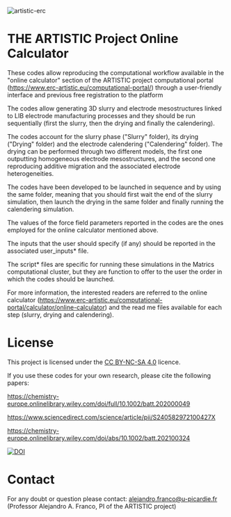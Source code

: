 ![artistic-erc](https://user-images.githubusercontent.com/50483699/86449612-b9113980-bd18-11ea-8ee0-ddd5cf7326a4.png)

THE ARTISTIC Project Online Calculator
========================================================

These codes allow reproducing the computational workflow available in the "online calculator" section of the ARTISTIC project computational portal (https://www.erc-artistic.eu/computational-portal/) through a user-friendly interface and previous free registration to the platform

The codes allow generating 3D slurry and electrode mesostructures linked to LIB electrode manufacturing processes and they should be run sequentially (first the slurry, then the drying and finally the calendering).

The codes account for the slurry phase ("Slurry" folder), its drying ("Drying" folder) and the electrode calendering ("Calendering" folder). The drying can be performed through two different models, the first one outputting homogeneous electrode mesostructures, and the second one reproducing additive migration and the associated electrode heterogeneities.

The codes have been developed to be launched in sequence and by using the same folder, meaning that you should first wait the end of the slurry simulation, then launch the drying in the same folder and finally running the calendering simulation.

The values of the force field parameters reported in the codes are the ones employed for the online calculator mentioned above.

The inputs that the user should specify (if any) should be reported in the associated user_inputs* file.

The script* files are specific for running these simulations in the Matrics computational cluster, but they are function to offer to the user the order in which the codes should be launched.

For more information, the interested readers are referred to the online calculator (https://www.erc-artistic.eu/computational-portal/calculator/online-calculator) and the read me files available for each step (slurry, drying and calendering).


License
========================================================

This project is licensed under the [CC BY-NC-SA 4.0](https://creativecommons.org/licenses/by-nc-sa/4.0/) licence.

If you use these codes for your own research, please cite the following papers:

https://chemistry-europe.onlinelibrary.wiley.com/doi/full/10.1002/batt.202000049

https://www.sciencedirect.com/science/article/pii/S240582972100427X

https://chemistry-europe.onlinelibrary.wiley.com/doi/abs/10.1002/batt.202100324

[![DOI](https://zenodo.org/badge/DOI/10.5281/zenodo.5956353.svg)](https://doi.org/10.5281/zenodo.5956353)

Contact
========================================================

For any doubt or question please contact:
alejandro.franco@u-picardie.fr (Professor Alejandro A. Franco, PI of the ARTISTIC project)
